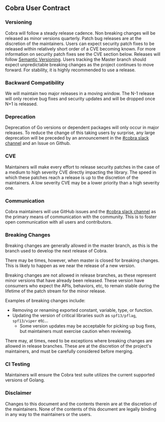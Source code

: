 ## Cobra User Contract

### Versioning
Cobra will follow a steady release cadence. Non breaking changes will be released as minor versions quarterly. Patch bug releases are at the discretion of the maintainers. Users can expect security patch fixes to be released within relatively short order of a CVE becoming known. For more information on security patch fixes see the CVE section below. Releases will follow [Semantic Versioning](https://semver.org/). Users tracking the Master branch should expect unpredictable breaking changes as the project continues to move forward. For stability, it is highly recommended to use a release.

### Backward Compatibility
We will maintain two major releases in a moving window. The N-1 release will only receive bug fixes and security updates and will be dropped once N+1 is released.

### Deprecation
Deprecation of Go versions or dependent packages will only occur in major releases. To reduce the change of this taking users by surprise, any large deprecation will be preceded by an announcement in the [#cobra slack channel](https://gophers.slack.com/archives/CD3LP1199) and an Issue on Github.

### CVE
Maintainers will make every effort to release security patches in the case of a medium to high severity CVE directly impacting the library. The speed in which these patches reach a release is up to the discretion of the maintainers. A low severity CVE may be a lower priority than a high severity one.

### Communication
Cobra maintainers will use GitHub issues and the [#cobra slack channel](https://gophers.slack.com/archives/CD3LP1199) as the primary means of communication with the community. This is to foster open communication with all users and contributors.

### Breaking Changes
Breaking changes are generally allowed in the master branch, as this is the branch used to develop the next release of Cobra.

There may be times, however, when master is closed for breaking changes. This is likely to happen as we near the release of a new version.

Breaking changes are not allowed in release branches, as these represent minor versions that have already been released. These version have consumers who expect the APIs, behaviors, etc, to remain stable during the lifetime of the patch stream for the minor release.

Examples of breaking changes include:
- Removing or renaming exported constant, variable, type, or function.
- Updating the version of critical libraries such as `spf13/pflag`, `spf13/viper` etc...
  - Some version updates may be acceptable for picking up bug fixes, but maintainers must exercise caution when reviewing.

There may, at times, need to be exceptions where breaking changes are allowed in release branches. These are at the discretion of the project's maintainers, and must be carefully considered before merging.

### CI Testing
Maintainers will ensure the Cobra test suite utilizes the current supported versions of Golang.

### Disclaimer
Changes to this document and the contents therein are at the discretion of the maintainers.
None of the contents of this document are legally binding in any way to the maintainers or the users.
